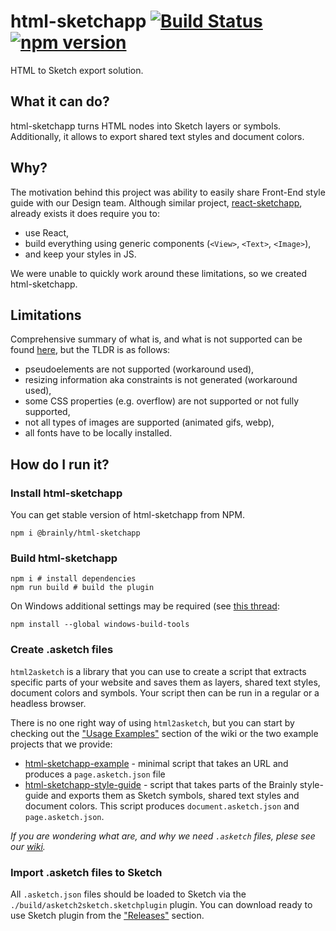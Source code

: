 # html-sketchapp [![Build Status](https://travis-ci.org/brainly/html-sketchapp.svg?branch=master)](https://travis-ci.org/brainly/html-sketchapp) [![npm version](https://badge.fury.io/js/%40brainly%2Fhtml-sketchapp.svg)](https://badge.fury.io/js/%40brainly%2Fhtml-sketchapp)

HTML to Sketch export solution.

## What it can do?

html-sketchapp turns HTML nodes into Sketch layers or symbols. Additionally, it allows to export shared text styles and document colors.

## Why?

The motivation behind this project was ability to easily share Front-End style guide with our Design team. Although similar project, [react-sketchapp](https://github.com/airbnb/react-sketchapp), already exists it does require you to:

- use React,
- build everything using generic components (`<View>`, `<Text>`, `<Image>`),
- and keep your styles in JS.

We were unable to quickly work around these limitations, so we created html-sketchapp.

## Limitations

Comprehensive summary of what is, and what is not supported can be found [here](https://github.com/brainly/html-sketchapp/wiki/What's-supported%3F), but the TLDR is as follows:

- pseudoelements are not supported (workaround used),
- resizing information aka constraints is not generated (workaround used),
- some CSS properties (e.g. overflow) are not supported or not fully supported,
- not all types of images are supported (animated gifs, webp),
- all fonts have to be locally installed.

## How do I run it?

### Install html-sketchapp

You can get stable version of html-sketchapp from NPM.

```
npm i @brainly/html-sketchapp
```

### Build html-sketchapp

```
npm i # install dependencies
npm run build # build the plugin
```

On Windows additional settings may be required (see [this thread](https://github.com/nodejs/node-gyp/issues/679):

```
npm install --global windows-build-tools
```

### Create .asketch files

`html2asketch` is a library that you can use to create a script that extracts specific parts of your website and saves them as layers, shared text styles, document colors and symbols. Your script then can be run in a regular or a headless browser.

There is no one right way of using `html2asketch`, but you can start by checking out the ["Usage Examples"](https://github.com/brainly/html-sketchapp/wiki/Usage-Examples) section of the wiki or the two example projects that we provide:

- [html-sketchapp-example](https://github.com/brainly/html-sketchapp-example) - minimal script that takes an URL and produces a `page.asketch.json` file
- [html-sketchapp-style-guide](https://github.com/brainly/html-sketchapp-style-guide) - script that takes parts of the Brainly style-guide and exports them as Sketch symbols, shared text styles and document colors. This script produces `document.asketch.json` and `page.asketch.json`.

*If you are wondering what are, and why we need `.asketch` files, plese see our [wiki](https://github.com/brainly/html-sketchapp/wiki/How-does-it-work%3F).*

### Import .asketch files to Sketch

All `.asketch.json` files should be loaded to Sketch via the `./build/asketch2sketch.sketchplugin` plugin. You can download ready to use Sketch plugin from the ["Releases"](https://github.com/brainly/html-sketchapp/releases/latest) section.

